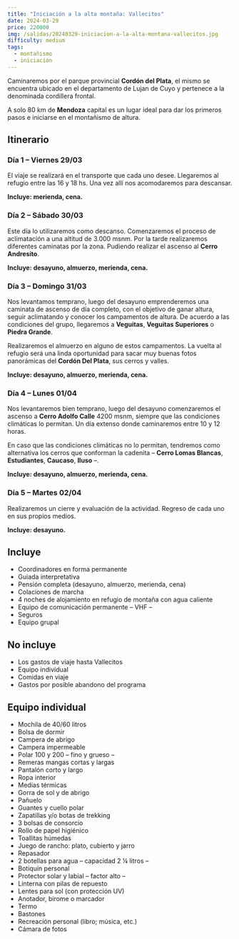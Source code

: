 ```yaml
---
title: "Iniciación a la alta montaña: Vallecitos"
date: 2024-03-29
price: 220000
img: /salidas/20240329-iniciacion-a-la-alta-montana-vallecitos.jpg
difficulty: medium
tags:
  - montañismo
  - iniciación
---
```


Caminaremos por el parque provincial **Cordón del Plata**, el mismo se encuentra ubicado en el departamento de Lujan de Cuyo y pertenece a la denominada cordillera frontal.

A solo 80 km de **Mendoza** capital es un lugar ideal para dar los primeros pasos e iniciarse en el montañismo de altura.

## Itinerario

### Día 1 – Viernes 29/03

El viaje se realizará en el transporte que cada uno desee. Llegaremos al refugio entre las 16 y 18 hs. Una vez allí nos acomodaremos para descansar.

**Incluye: merienda, cena.**

### Día 2 – Sábado 30/03

Este día lo utilizaremos como descanso. Comenzaremos el proceso de aclimatación a una altitud de 3.000 msnm. Por la tarde realizaremos diferentes caminatas por la zona. Pudiendo realizar el ascenso al **Cerro Andresito**.

**Incluye: desayuno, almuerzo, merienda, cena.**

### Día 3 – Domingo 31/03

Nos levantamos temprano, luego del desayuno emprenderemos una caminata de ascenso de día completo, con el objetivo de ganar altura, seguir aclimatando y conocer los campamentos de altura. De acuerdo a las condiciones del grupo, llegaremos a **Veguitas**, **Veguitas Superiores** o **Piedra Grande**.

Realizaremos el almuerzo en alguno de estos campamentos. La vuelta al refugio será una linda oportunidad para sacar muy buenas fotos panorámicas del **Cordón Del Plata**, sus cerros y valles.

**Incluye: desayuno, almuerzo, merienda, cena.**

### Día 4 – Lunes 01/04

Nos levantaremos bien temprano, luego del desayuno comenzaremos el ascenso a **Cerro Adolfo Calle** 4200 msnm, siempre que las condiciones climáticas lo permitan. Un día extenso donde caminaremos entre 10 y 12 horas.

En caso que las condiciones climáticas no lo permitan, tendremos como alternativa los cerros que conforman la cadenita – **Cerro Lomas Blancas**, **Estudiantes**, **Caucaso**, **Iluso** –.

**Incluye: desayuno, almuerzo, merienda, cena.**

### Día 5 – Martes 02/04

Realizaremos un cierre y evaluación de la actividad. Regreso de cada uno en sus propios medios.

**Incluye: desayuno.**

## Incluye

- Coordinadores en forma permanente
- Guiada interpretativa
- Pensión completa (desayuno, almuerzo, merienda, cena)
- Colaciones de marcha
- 4 noches de alojamiento en refugio de montaña con agua caliente
- Equipo de comunicación permanente – VHF –
- Seguros
- Equipo grupal

## No incluye

- Los gastos de viaje hasta Vallecitos
- Equipo individual
- Comidas en viaje
- Gastos por posible abandono del programa

## Equipo individual

- Mochila de 40/60 litros
- Bolsa de dormir
- Campera de abrigo
- Campera impermeable
- Polar 100 y 200 – fino y grueso –
- Remeras mangas cortas y largas
- Pantalón corto y largo
- Ropa interior
- Medias térmicas
- Gorra de sol y de abrigo
- Pañuelo
- Guantes y cuello polar
- Zapatillas y/o botas de trekking
- 3 bolsas de consorcio
- Rollo de papel higiénico
- Toallitas húmedas
- Juego de rancho: plato, cubierto y jarro
- Repasador
- 2 botellas para agua – capacidad 2 ¼ litros –
- Botiquín personal
- Protector solar y labial – factor alto –
- Linterna con pilas de repuesto
- Lentes para sol (con protección UV)
- Anotador, birome o marcador
- Termo
- Bastones
- Recreación personal (libro; música, etc.)
- Cámara de fotos

